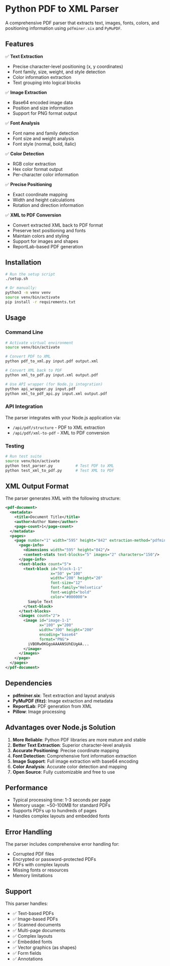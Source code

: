 # Python PDF to XML Parser

A comprehensive PDF parser that extracts text, images, fonts, colors, and positioning information using `pdfminer.six` and `PyMuPDF`.

## Features

✅ **Text Extraction**
- Precise character-level positioning (x, y coordinates)
- Font family, size, weight, and style detection
- Color information extraction
- Text grouping into logical blocks

✅ **Image Extraction**
- Base64 encoded image data
- Position and size information
- Support for PNG format output

✅ **Font Analysis**
- Font name and family detection
- Font size and weight analysis
- Font style (normal, bold, italic)

✅ **Color Detection**
- RGB color extraction
- Hex color format output
- Per-character color information

✅ **Precise Positioning**
- Exact coordinate mapping
- Width and height calculations
- Rotation and direction information

✅ **XML to PDF Conversion**
- Convert extracted XML back to PDF format
- Preserve text positioning and fonts
- Maintain colors and styling
- Support for images and shapes
- ReportLab-based PDF generation

## Installation

```bash
# Run the setup script
./setup.sh

# Or manually:
python3 -m venv venv
source venv/bin/activate
pip install -r requirements.txt
```

## Usage

### Command Line

```bash
# Activate virtual environment
source venv/bin/activate

# Convert PDF to XML
python pdf_to_xml.py input.pdf output.xml

# Convert XML back to PDF
python xml_to_pdf.py input.xml output.pdf

# Use API wrapper (for Node.js integration)
python api_wrapper.py input.pdf
python xml_to_pdf_api.py input.xml output.pdf
```

### API Integration

The parser integrates with your Node.js application via:
- `/api/pdf/structure` - PDF to XML extraction
- `/api/pdf/xml-to-pdf` - XML to PDF conversion

### Testing

```bash
# Run test suite
source venv/bin/activate
python test_parser.py          # Test PDF to XML
python test_xml_to_pdf.py      # Test XML to PDF
```

## XML Output Format

The parser generates XML with the following structure:

```xml
<pdf-document>
  <metadata>
    <title>Document Title</title>
    <author>Author Name</author>
    <page-count>1</page-count>
  </metadata>
  <pages>
    <page number="1" width="595" height="842" extraction-method="pdfminer.six">
      <page-info>
        <dimensions width="595" height="842"/>
        <content-stats text-blocks="5" images="2" characters="150"/>
      </page-info>
      <text-blocks count="5">
        <text-block id="block-1-1" 
                    x="50" y="100" 
                    width="200" height="20"
                    font-size="12" 
                    font-family="Helvetica" 
                    font-weight="bold" 
                    color="#000000">
          Sample Text
        </text-block>
      </text-blocks>
      <images count="2">
        <image id="image-1-1" 
               x="100" y="200" 
               width="300" height="200"
               encoding="base64" 
               format="PNG">
          iVBORw0KGgoAAAANSUhEUgAA...
        </image>
      </images>
    </page>
  </pages>
</pdf-document>
```

## Dependencies

- **pdfminer.six**: Text extraction and layout analysis
- **PyMuPDF (fitz)**: Image extraction and metadata
- **ReportLab**: PDF generation from XML
- **Pillow**: Image processing

## Advantages over Node.js Solution

1. **More Reliable**: Python PDF libraries are more mature and stable
2. **Better Text Extraction**: Superior character-level analysis
3. **Accurate Positioning**: Precise coordinate mapping
4. **Font Detection**: Comprehensive font information extraction
5. **Image Support**: Full image extraction with base64 encoding
6. **Color Analysis**: Accurate color detection and mapping
7. **Open Source**: Fully customizable and free to use

## Performance

- Typical processing time: 1-3 seconds per page
- Memory usage: ~50-100MB for standard PDFs
- Supports PDFs up to hundreds of pages
- Handles complex layouts and embedded fonts

## Error Handling

The parser includes comprehensive error handling for:
- Corrupted PDF files
- Encrypted or password-protected PDFs
- PDFs with complex layouts
- Missing fonts or resources
- Memory limitations

## Support

This parser handles:
- ✅ Text-based PDFs
- ✅ Image-based PDFs
- ✅ Scanned documents
- ✅ Multi-page documents
- ✅ Complex layouts
- ✅ Embedded fonts
- ✅ Vector graphics (as shapes)
- ✅ Form fields
- ✅ Annotations
